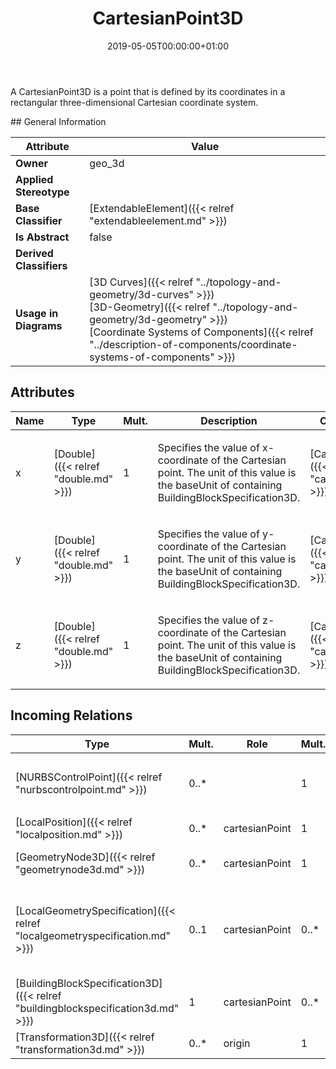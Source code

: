 ﻿---
title: CartesianPoint3D
toc: false
type: specs
date: "2019-05-05T00:00:00+01:00"
draft: false
menu_name: vec120

# Prev/next pager order (if `docs_section_pager` enabled in `params.toml`)
weight: 
---
<html>   <head>     </head>   <body>     <p> A CartesianPoint3D is a point that is defined by its coordinates in a rectangular three-dimensional Cartesian coordinate system.      </p>    </body> </html> 
## General Information

| Attribute               | Value |
|-------------------------|-------|
| **Owner**               | geo_3d |
| **Applied Stereotype**  |   |
| **Base Classifier**     | [ExtendableElement]({{< relref "extendableelement.md" >}})<br/>  |
| **Is Abstract**         | false |
| **Derived Classifiers** |   |
| **Usage in Diagrams**   | [3D Curves]({{< relref "../topology-and-geometry/3d-curves" >}})<br/> [3D-Geometry]({{< relref "../topology-and-geometry/3d-geometry" >}})<br/> [Coordinate Systems of Components]({{< relref "../description-of-components/coordinate-systems-of-components" >}})<br/>  |

## Attributes
|  Name  |  Type  |  Mult.  |  Description  |  Owning Classifier  |
|--------|--------|---------|---------------|--------------|
|x | [Double]({{< relref "double.md" >}}) | 1 | <html>   <head>     </head>   <body>     <p> Specifies the value of x-coordinate of the Cartesian point. The unit of this value is the baseUnit of containing BuildingBlockSpecification3D.      </p>    </body> </html>  | [CartesianPoint3D]({{< relref "cartesianpoint3d.md" >}}) |
|y | [Double]({{< relref "double.md" >}}) | 1 | <html>   <head>     </head>   <body>     <p> Specifies the value of y-coordinate of the Cartesian point. The unit of this value is the baseUnit of containing BuildingBlockSpecification3D.      </p>    </body> </html>  | [CartesianPoint3D]({{< relref "cartesianpoint3d.md" >}}) |
|z | [Double]({{< relref "double.md" >}}) | 1 | <html>   <head>     </head>   <body>     <p> Specifies the value of z-coordinate of the Cartesian point. The unit of this value is the baseUnit of containing BuildingBlockSpecification3D.      </p>    </body> </html>  | [CartesianPoint3D]({{< relref "cartesianpoint3d.md" >}}) |

##  Incoming Relations
|    Type  |   Mult.  |   Role    |   Mult.   |   Description  |
|----------|----------|-----------|-----------|----------------|
| [NURBSControlPoint]({{< relref "nurbscontrolpoint.md" >}}) | 0..* |  | 1 | <html>   <head>     </head>   <body>     <p> The <i>CartesionPoint3D </i>that defines the position of this <i>NURBSControlPoint.</i>&#160;      </p>  </body> </html> |
| [LocalPosition]({{< relref "localposition.md" >}}) | 0..* | cartesianPoint | 1 |  |
| [GeometryNode3D]({{< relref "geometrynode3d.md" >}}) | 0..* | cartesianPoint | 1 | References the CartesianPoint3D where the GeometryNode3D is located.   |
| [LocalGeometrySpecification]({{< relref "localgeometryspecification.md" >}}) | 0..1 | cartesianPoint | 0..* | <html>   <head>     </head>   <body> All <i>CartesianPoint3Ds</i> that are used in this <i>LocalGeometrySpecification.</i> All <i>CartesianPoint3Ds</i> are defined in relation to the coordinate system of the component.</body> </html> |
| [BuildingBlockSpecification3D]({{< relref "buildingblockspecification3d.md" >}}) | 1 | cartesianPoint | 0..* | Specifies the CartesianPoint3Ds that are used in the BuildingBlockSpecification3D.  |
| [Transformation3D]({{< relref "transformation3d.md" >}}) | 0..* | origin | 1 | Specifies the coordinates of the translation.  |
